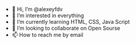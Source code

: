 - 👋 Hi, I’m @alexeyfdv
- 👀 I’m interested in everything
- 🌱 I’m currently learning HTML, CSS, Java Script
- 💞️ I’m looking to collaborate on Open Sourse
- 📫 How to reach me by email

<!---
alexeyfdv/alexeyfdv is a ✨ special ✨ repository because its `README.md` (this file) appears on your GitHub profile.
You can click the Preview link to take a look at your changes.
--->
